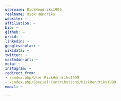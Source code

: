 ```yaml
---
username: RickHendriks1999
realname: Rick Hendriks
website: ~
affiliation: ~
bio: ~
github: ~
orcid: ~
linkedin: ~
googlescholar: ~
wikidata: ~
twitter: ~
mastodon-url: ~
meta: ~
instagram: ~
redirect_from:
- /index.php/User:RickHendriks1999
- /index.php/Special:Contributions/RickHendriks1999
email: ~

---
```

